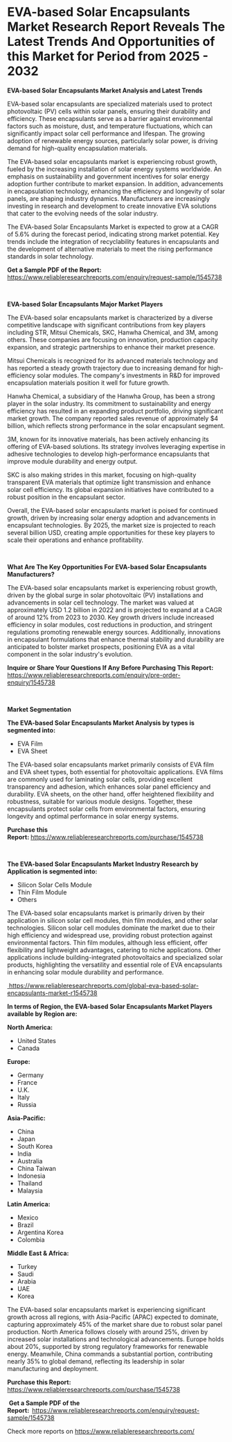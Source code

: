 <p><h1>EVA-based Solar Encapsulants Market Research Report Reveals The Latest Trends And Opportunities of this Market for Period from 2025 - 2032</h1></p><p><strong>EVA-based Solar Encapsulants Market Analysis and Latest Trends</strong></p>
<p><p>EVA-based solar encapsulants are specialized materials used to protect photovoltaic (PV) cells within solar panels, ensuring their durability and efficiency. These encapsulants serve as a barrier against environmental factors such as moisture, dust, and temperature fluctuations, which can significantly impact solar cell performance and lifespan. The growing adoption of renewable energy sources, particularly solar power, is driving demand for high-quality encapsulation materials.</p><p>The EVA-based solar encapsulants market is experiencing robust growth, fueled by the increasing installation of solar energy systems worldwide. An emphasis on sustainability and government incentives for solar energy adoption further contribute to market expansion. In addition, advancements in encapsulation technology, enhancing the efficiency and longevity of solar panels, are shaping industry dynamics. Manufacturers are increasingly investing in research and development to create innovative EVA solutions that cater to the evolving needs of the solar industry.</p><p>The EVA-based Solar Encapsulants Market is expected to grow at a CAGR of 5.6% during the forecast period, indicating strong market potential. Key trends include the integration of recyclability features in encapsulants and the development of alternative materials to meet the rising performance standards in solar technology.</p></p>
<p><strong>Get a Sample PDF of the Report:&nbsp;</strong> <a href="https://www.reliableresearchreports.com/enquiry/request-sample/1545738?utm_campaign=3034&utm_medium=2&utm_source=Github&utm_content=ia&utm_term=02042025&utm_id=eva-based-solar-encapsulants">https://www.reliableresearchreports.com/enquiry/request-sample/1545738</a></p>
<p>&nbsp;</p>
<p><strong>EVA-based Solar Encapsulants Major Market Players</strong></p>
<p><p>The EVA-based solar encapsulants market is characterized by a diverse competitive landscape with significant contributions from key players including STR, Mitsui Chemicals, SKC, Hanwha Chemical, and 3M, among others. These companies are focusing on innovation, production capacity expansion, and strategic partnerships to enhance their market presence.</p><p>Mitsui Chemicals is recognized for its advanced materials technology and has reported a steady growth trajectory due to increasing demand for high-efficiency solar modules. The company's investments in R&D for improved encapsulation materials position it well for future growth.</p><p>Hanwha Chemical, a subsidiary of the Hanwha Group, has been a strong player in the solar industry. Its commitment to sustainability and energy efficiency has resulted in an expanding product portfolio, driving significant market growth. The company reported sales revenue of approximately $4 billion, which reflects strong performance in the solar encapsulant segment.</p><p>3M, known for its innovative materials, has been actively enhancing its offering of EVA-based solutions. Its strategy involves leveraging expertise in adhesive technologies to develop high-performance encapsulants that improve module durability and energy output.</p><p>SKC is also making strides in this market, focusing on high-quality transparent EVA materials that optimize light transmission and enhance solar cell efficiency. Its global expansion initiatives have contributed to a robust position in the encapsulant sector.</p><p>Overall, the EVA-based solar encapsulants market is poised for continued growth, driven by increasing solar energy adoption and advancements in encapsulant technologies. By 2025, the market size is projected to reach several billion USD, creating ample opportunities for these key players to scale their operations and enhance profitability.</p></p>
<p>&nbsp;</p>
<p><strong>What Are The Key Opportunities For EVA-based Solar Encapsulants Manufacturers?</strong></p>
<p><p>The EVA-based solar encapsulants market is experiencing robust growth, driven by the global surge in solar photovoltaic (PV) installations and advancements in solar cell technology. The market was valued at approximately USD 1.2 billion in 2022 and is projected to expand at a CAGR of around 12% from 2023 to 2030. Key growth drivers include increased efficiency in solar modules, cost reductions in production, and stringent regulations promoting renewable energy sources. Additionally, innovations in encapsulant formulations that enhance thermal stability and durability are anticipated to bolster market prospects, positioning EVA as a vital component in the solar industry's evolution.</p></p>
<p><strong>Inquire or Share Your Questions If Any Before Purchasing This Report:</strong> <a href="https://www.reliableresearchreports.com/enquiry/pre-order-enquiry/1545738?utm_campaign=3034&utm_medium=2&utm_source=Github&utm_content=ia&utm_term=02042025&utm_id=eva-based-solar-encapsulants">https://www.reliableresearchreports.com/enquiry/pre-order-enquiry/1545738</a></p>
<p>&nbsp;</p>
<p><strong>Market Segmentation</strong></p>
<p><strong>The EVA-based Solar Encapsulants Market Analysis by types is segmented into:</strong></p>
<p><ul><li>EVA Film</li><li>EVA Sheet</li></ul></p>
<p><p>The EVA-based solar encapsulants market primarily consists of EVA film and EVA sheet types, both essential for photovoltaic applications. EVA films are commonly used for laminating solar cells, providing excellent transparency and adhesion, which enhances solar panel efficiency and durability. EVA sheets, on the other hand, offer heightened flexibility and robustness, suitable for various module designs. Together, these encapsulants protect solar cells from environmental factors, ensuring longevity and optimal performance in solar energy systems.</p></p>
<p><strong>Purchase this Report:&nbsp;</strong><a href="https://www.reliableresearchreports.com/purchase/1545738?utm_campaign=3034&utm_medium=2&utm_source=Github&utm_content=ia&utm_term=02042025&utm_id=eva-based-solar-encapsulants">https://www.reliableresearchreports.com/purchase/1545738</a></p>
<p>&nbsp;</p>
<p><strong>The EVA-based Solar Encapsulants Market Industry Research by Application is segmented into:</strong></p>
<p><ul><li>Silicon Solar Cells Module</li><li>Thin Film Module</li><li>Others</li></ul></p>
<p><p>The EVA-based solar encapsulants market is primarily driven by their application in silicon solar cell modules, thin film modules, and other solar technologies. Silicon solar cell modules dominate the market due to their high efficiency and widespread use, providing robust protection against environmental factors. Thin film modules, although less efficient, offer flexibility and lightweight advantages, catering to niche applications. Other applications include building-integrated photovoltaics and specialized solar products, highlighting the versatility and essential role of EVA encapsulants in enhancing solar module durability and performance.</p></p>
<p><a href="https://www.reliableresearchreports.com/global-eva-based-solar-encapsulants-market-r1545738?utm_campaign=3034&utm_medium=2&utm_source=Github&utm_content=ia&utm_term=02042025&utm_id=eva-based-solar-encapsulants">&nbsp;https://www.reliableresearchreports.com/global-eva-based-solar-encapsulants-market-r1545738</a></p>
<p><strong>In terms of Region, the EVA-based Solar Encapsulants Market Players available by Region are:</strong></p>
<p>
    <p> <strong> North America: </strong>
        <ul>
            <li>United States</li>
            <li>Canada</li>
        </ul>
        </p> 
    <p> <strong> Europe: </strong>
        <ul>
            <li>Germany</li>
            <li>France</li>
            <li>U.K.</li>
            <li>Italy</li>
            <li>Russia</li>
        </ul>
        </p> 
    <p> <strong> Asia-Pacific: </strong>
        <ul>
            <li>China</li>
            <li>Japan</li>
            <li>South Korea</li>
            <li>India</li>
            <li>Australia</li>
            <li>China Taiwan</li>
            <li>Indonesia</li>
            <li>Thailand</li>
            <li>Malaysia</li>
        </ul>
        </p> 
    <p> <strong> Latin America: </strong>
        <ul>
            <li>Mexico</li>
            <li>Brazil</li>
            <li>Argentina Korea</li>
            <li>Colombia</li>
        </ul>
        </p> 
    <p> <strong> Middle East & Africa: </strong>
        <ul>
            <li>Turkey</li>
            <li>Saudi</li>
            <li>Arabia</li>
            <li>UAE</li>
            <li>Korea</li>
        </ul>
    </p>
    </p>
<p><p>The EVA-based solar encapsulants market is experiencing significant growth across all regions, with Asia-Pacific (APAC) expected to dominate, capturing approximately 45% of the market share due to robust solar panel production. North America follows closely with around 25%, driven by increased solar installations and technological advancements. Europe holds about 20%, supported by strong regulatory frameworks for renewable energy. Meanwhile, China commands a substantial portion, contributing nearly 35% to global demand, reflecting its leadership in solar manufacturing and deployment.</p></p>
<p><strong>Purchase this Report: </strong><a href="https://www.reliableresearchreports.com/purchase/1545738?utm_campaign=3034&utm_medium=2&utm_source=Github&utm_content=ia&utm_term=02042025&utm_id=eva-based-solar-encapsulants">https://www.reliableresearchreports.com/purchase/1545738</a></p>
<p>&nbsp;<strong>Get a Sample PDF of the Report:&nbsp;&nbsp;</strong><a href="https://www.reliableresearchreports.com/enquiry/request-sample/1545738?utm_campaign=3034&utm_medium=2&utm_source=Github&utm_content=ia&utm_term=02042025&utm_id=eva-based-solar-encapsulants">https://www.reliableresearchreports.com/enquiry/request-sample/1545738</a></p>
<p><strong></strong></p>
<p>Check more reports on <a href="https://www.reliableresearchreports.com/?utm_campaign=3034&utm_medium=2&utm_source=Github&utm_content=ia&utm_term=02042025&utm_id=eva-based-solar-encapsulants">https://www.reliableresearchreports.com/</a></p>